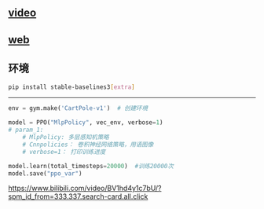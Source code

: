 ## [video](https://www.bilibili.com/video/BV1ca41187qB/?spm_id_from=333.337.search-card.all.click&vd_source=d83fadd3138d002993b778881de0f2e9)
## [web](https://stable-baselines3.readthedocs.io/en/master/)


## 环境
```bash
pip install stable-baselines3[extra]

```


----
```python
env = gym.make('CartPole-v1')  # 创建环境

model = PPO("MlpPolicy", vec_env, verbose=1)
# param_1: 
	# MlpPolicy: 多层感知机策略
	# Cnnpolicies： 卷积神经网络策略，用语图像
	# verbose=1： 打印训练进度

model.learn(total_timesteps=20000)  #训练20000次
model.save("ppo_var")  

````











https://www.bilibili.com/video/BV1hd4y1c7bU/?spm_id_from=333.337.search-card.all.click




